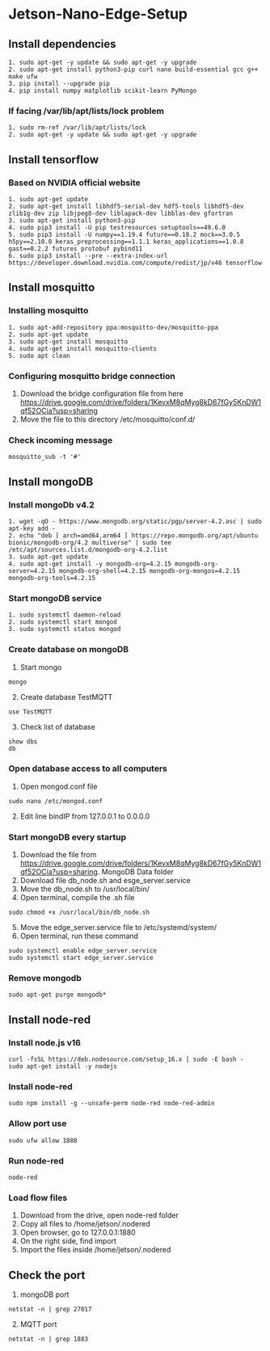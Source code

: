 # Jetson-Nano-Edge-Setup

## Install dependencies
```
1. sudo apt-get -y update && sudo apt-get -y upgrade
2. sudo apt-get install python3-pip curl nano build-essential gcc g++ make ufw
3. pip install --upgrade pip
4. pip install numpy matplotlib scikit-learn PyMongo
```

### If facing /var/lib/apt/lists/lock problem
```
1. sudo rm-ref /var/lib/apt/lists/lock
2. sudo apt-get -y update && sudo apt-get -y upgrade
```

## Install tensorflow
### Based on NVIDIA official website
```
1. sudo apt-get update
2. sudo apt-get install libhdf5-serial-dev hdf5-tools libhdf5-dev zlib1g-dev zip libjpeg8-dev liblapack-dev libblas-dev gfortran
3. sudo apt-get install python3-pip
4. sudo pip3 install -U pip testresources setuptools==49.6.0
5. sudo pip3 install -U numpy==1.19.4 future==0.18.2 mock==3.0.5 h5py==2.10.0 keras_preprocessing==1.1.1 keras_applications==1.0.8 gast==0.2.2 futures protobuf pybind11
6. sudo pip3 install --pre --extra-index-url https://developer.download.nvidia.com/compute/redist/jp/v46 tensorflow
```

## Install mosquitto
### Installing mosquitto
```
1. sudo apt-add-repository ppa:mosquitto-dev/mosquitto-ppa
2. sudo apt-get update
3. sudo apt-get install mosquitto
4. sudo apt-get install mosquitto-clients
5. sudo apt clean
```

### Configuring mosquitto bridge connection
1. Download the bridge configuration file from here https://drive.google.com/drive/folders/1KevxM8qMyg8kD67fGy5KnDW1qf52OCia?usp=sharing
2. Move the file to this directory /etc/mosquitto/conf.d/

### Check incoming message
```
mosquitto_sub -t '#'
```

## Install mongoDB
### Install mongoDb v4.2
```
1. wget -qO - https://www.mongodb.org/static/pgp/server-4.2.asc | sudo apt-key add -
2. echo "deb [ arch=amd64,arm64 ] https://repo.mongodb.org/apt/ubuntu bionic/mongodb-org/4.2 multiverse" | sudo tee /etc/apt/sources.list.d/mongodb-org-4.2.list
3. sudo apt-get update
4. sudo apt-get install -y mongodb-org=4.2.15 mongodb-org-server=4.2.15 mongodb-org-shell=4.2.15 mongodb-org-mongos=4.2.15 mongodb-org-tools=4.2.15
```

### Start mongoDB service
```
1. sudo systemctl daemon-reload
2. sudo systemctl start mongod
3. sudo systemctl status mongod
```

### Create database on mongoDB
1. Start mongo
```
mongo
```
2. Create database TestMQTT
```
use TestMQTT
```
3. Check list of database
```
show dbs
db
```

### Open database access to all computers
1. Open mongod.conf file
```
sudo nano /etc/mongod.conf
```
2. Edit line bindIP from 127.0.0.1 to 0.0.0.0

### Start mongoDB every startup
1. Download the file from https://drive.google.com/drive/folders/1KevxM8qMyg8kD67fGy5KnDW1qf52OCia?usp=sharing. MongoDB Data folder
2. Download file db_node.sh and esge_server.service
3. Move the db_node.sh to /usr/local/bin/
4. Open terminal, compile the .sh file
```
sudo chmod +x /usr/local/bin/db_node.sh
```
5. Move the edge_server.service file to /etc/systemd/system/
6. Open terminal, run these command
```
sudo systemctl enable edge_server.service
sudo systemctl start edge_server.service
```

### Remove mongodb
```
sudo apt-get purge mongodb*
```

## Install node-red
### Install node.js v16
```
curl -fsSL https://deb.nodesource.com/setup_16.x | sudo -E bash -
sudo apt-get install -y nodejs
```

### Install node-red
```
sudo npm install -g --unsafe-perm node-red node-red-admin
```

### Allow port use
```
sudo ufw allow 1880
```

### Run node-red
```
node-red
```

### Load flow files
1. Download from the drive, open node-red folder
2. Copy all files to /home/jetson/.nodered
3. Open browser, go to 127.0.0.1:1880
4. On the right side, find import
5. Import the files inside /home/jetson/.nodered

## Check the port
1. mongoDB port
```
netstat -n | grep 27017
```
2. MQTT port
```
netstat -n | grep 1883
```
